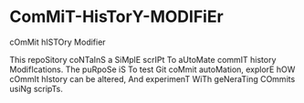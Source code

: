 # ComMiT-HisTorY-MODIFiEr
cOmMit hISTOry Modifier

This repoSitory coNTaInS a SiMplE scrIPt To aUtoMate commIT history ModifIcations. The puRpoSe iS To test Git coMmit autoMation, explorE hOW cOmmIt hIstory can be altered, And experimenT WiTh geNeraTing COmmits usiNg scripTs.
